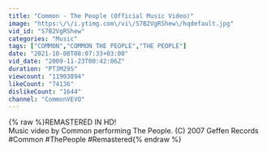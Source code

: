 ```yaml
---
title: "Common - The People (Official Music Video)"
image: "https:\/\/i.ytimg.com\/vi\/S7B2VgRShew\/hqdefault.jpg"
vid_id: "S7B2VgRShew"
categories: "Music"
tags: ["COMMON","COMMON THE PEOPLE","THE PEOPLE"]
date: "2021-10-08T08:07:33+03:00"
vid_date: "2009-11-23T00:42:06Z"
duration: "PT3M29S"
viewcount: "11903894"
likeCount: "74136"
dislikeCount: "1644"
channel: "CommonVEVO"
---
```

{% raw %}REMASTERED IN HD!<br />Music video by Common performing The People. (C) 2007 Geffen Records<br />#Common #ThePeople #Remastered{% endraw %}
